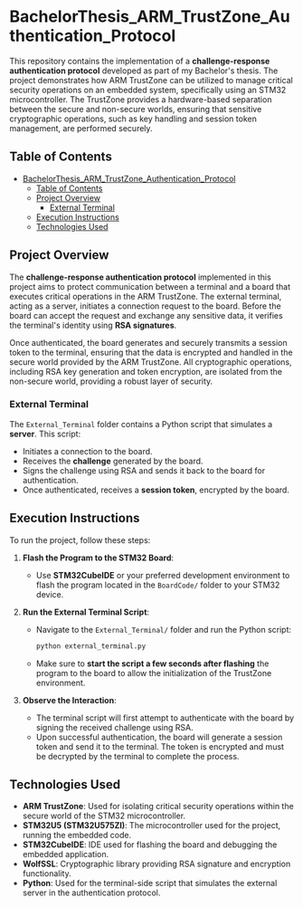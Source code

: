# BachelorThesis_ARM_TrustZone_Authentication_Protocol

This repository contains the implementation of a **challenge-response authentication protocol** developed as part of my Bachelor's thesis. The project demonstrates how ARM TrustZone can be utilized to manage critical security operations on an embedded system, specifically using an STM32 microcontroller. The TrustZone provides a hardware-based separation between the secure and non-secure worlds, ensuring that sensitive cryptographic operations, such as key handling and session token management, are performed securely.

## Table of Contents
- [BachelorThesis\_ARM\_TrustZone\_Authentication\_Protocol](#bachelorthesis_arm_trustzone_authentication_protocol)
  - [Table of Contents](#table-of-contents)
  - [Project Overview](#project-overview)
    - [External Terminal](#external-terminal)
  - [Execution Instructions](#execution-instructions)
  - [Technologies Used](#technologies-used)

## Project Overview

The **challenge-response authentication protocol** implemented in this project aims to protect communication between a terminal and a board that executes critical operations in the ARM TrustZone. The external terminal, acting as a server, initiates a connection request to the board. Before the board can accept the request and exchange any sensitive data, it verifies the terminal's identity using **RSA signatures**.

Once authenticated, the board generates and securely transmits a session token to the terminal, ensuring that the data is encrypted and handled in the secure world provided by the ARM TrustZone. All cryptographic operations, including RSA key generation and token encryption, are isolated from the non-secure world, providing a robust layer of security.


### External Terminal

The `External_Terminal` folder contains a Python script that simulates a **server**. This script:
- Initiates a connection to the board.
- Receives the **challenge** generated by the board.
- Signs the challenge using RSA and sends it back to the board for authentication.
- Once authenticated, receives a **session token**, encrypted by the board.

## Execution Instructions

To run the project, follow these steps:

1. **Flash the Program to the STM32 Board**:
   - Use **STM32CubeIDE** or your preferred development environment to flash the program located in the `BoardCode/` folder to your STM32 device.
   
2. **Run the External Terminal Script**:
   - Navigate to the `External_Terminal/` folder and run the Python script:
     ```bash
     python external_terminal.py
     ```
   - Make sure to **start the script a few seconds after flashing** the program to the board to allow the initialization of the TrustZone environment.

3. **Observe the Interaction**:
   - The terminal script will first attempt to authenticate with the board by signing the received challenge using RSA.
   - Upon successful authentication, the board will generate a session token and send it to the terminal. The token is encrypted and must be decrypted by the terminal to complete the process.

## Technologies Used

- **ARM TrustZone**: Used for isolating critical security operations within the secure world of the STM32 microcontroller.
- **STM32U5 (STM32U575ZI)**: The microcontroller used for the project, running the embedded code.
- **STM32CubeIDE**: IDE used for flashing the board and debugging the embedded application.
- **WolfSSL**: Cryptographic library providing RSA signature and encryption functionality.
- **Python**: Used for the terminal-side script that simulates the external server in the authentication protocol.


